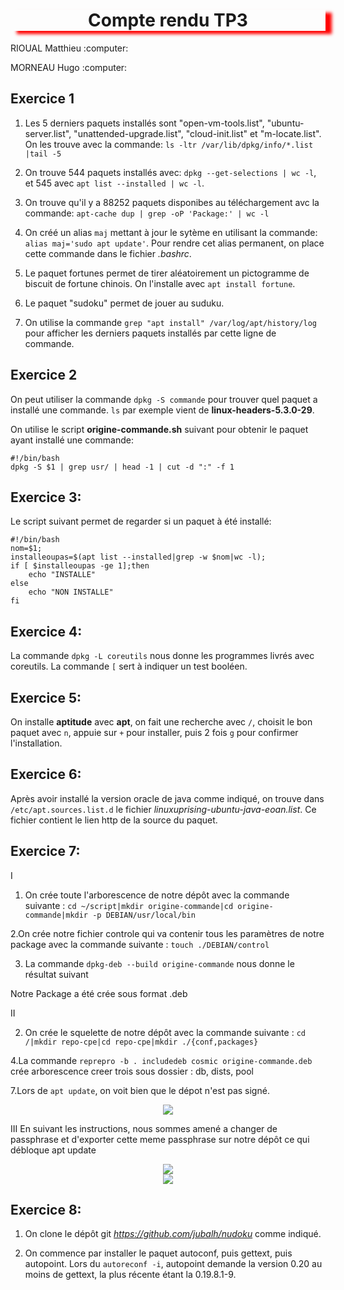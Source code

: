 <h1 align="center" style="box-shadow: 10px 5px 5px red">Compte rendu TP3</h1>                                   
<p>RIOUAL Matthieu :computer:</p>
<p>MORNEAU Hugo :computer:</P>

## Exercice 1

1) Les 5 derniers paquets installés sont "open-vm-tools.list", "ubuntu-server.list", "unattended-upgrade.list", "cloud-init.list" et "m-locate.list". On les trouve avec la commande: ```ls -ltr /var/lib/dpkg/info/*.list |tail -5```

2) On trouve 544 paquets installés avec: ```dpkg --get-selections | wc -l```, et 545 avec ```apt list --installed | wc -l```.

3) On trouve qu'il y a 88252 paquets disponibes au téléchargement avc la commande: ```apt-cache dup | grep -oP 'Package:' | wc -l```

4) On créé un alias ```maj``` mettant à jour le sytème en utilisant la commande: ```alias maj='sudo apt update'```. Pour rendre cet alias permanent, on place cette commande dans le fichier _.bashrc_.

5) Le paquet fortunes permet de tirer aléatoirement un pictogramme de biscuit de fortune chinois. On l'installe avec ```apt install fortune```.

6) Le paquet "sudoku" permet de jouer au suduku.

7) On utilise la commande ```grep "apt install" /var/log/apt/history/log``` pour afficher les derniers paquets installés par cette ligne de commande.
 
## Exercice 2

On peut utiliser la commande ```dpkg -S commande``` pour trouver quel paquet a installé une commande. ```ls``` par exemple vient de __linux-headers-5.3.0-29__.

On utilise le script __origine-commande.sh__ suivant pour obtenir le paquet ayant installé une commande:

```
#!/bin/bash
dpkg -S $1 | grep usr/ | head -1 | cut -d ":" -f 1
```

## Exercice 3:

Le script suivant permet de regarder si un paquet à été installé:

```
#!/bin/bash
nom=$1;
installeoupas=$(apt list --installed|grep -w $nom|wc -l);
if [ $installeoupas -ge 1];then
	echo "INSTALLE"
else
	echo "NON INSTALLE"
fi
```

## Exercice 4:

La commande ```dpkg -L coreutils``` nous donne les programmes livrés avec coreutils. La commande ```[``` sert à indiquer un test booléen.

## Exercice 5:

On installe __aptitude__ avec __apt__, on fait une recherche avec ```/```, choisit le bon paquet avec ```n```, appuie sur ```+``` pour installer, puis 2 fois ```g``` pour confirmer l'installation.

## Exercice 6:

Après avoir installé la version oracle de java comme indiqué, on trouve dans ```/etc/apt.sources.list.d``` le fichier _linuxuprising-ubuntu-java-eoan.list_. Ce fichier contient le lien http de la source du paquet.

## Exercice 7:

I
1. On crée toute l'arborescence de notre dépôt avec la commande suivante :
```cd ~/script|mkdir origine-commande|cd origine-commande|mkdir -p DEBIAN/usr/local/bin```

2.On crée notre fichier controle qui va contenir tous les paramètres de notre package avec la commande suivante :
```touch ./DEBIAN/control```

3. La commande ```dpkg-deb --build origine-commande``` nous donne le résultat suivant 

Notre Package a été crée sous format .deb

II

2. On crée le squelette de notre dépôt avec la commande suivante :
```cd /|mkdir repo-cpe|cd repo-cpe|mkdir ./{conf,packages}```

4.La commande ```reprepro -b . includedeb cosmic origine-commande.deb``` crée arborescence creer trois sous dossier : db, dists, pool

7.Lors de ```apt update```, on voit bien que le dépot n'est pas signé.
<div style="text-align:center"><img src="https://github.com/cpe-lyon/tp-3-morneau-rioual/blob/master/depotnonsigne.PNG" /></div>


III
En suivant les instructions, nous sommes amené a changer de passphrase et d'exporter cette meme passphrase sur notre dépôt ce qui débloque apt update
<div style="text-align:center"><img src="https://github.com/cpe-lyon/tp-3-morneau-rioual/blob/master/demande.PNG" /></div>

<div style="text-align:center"><img src="https://github.com/cpe-lyon/tp-3-morneau-rioual/blob/master/depotsigne.PNG" /></div>


## Exercice 8:

1) On clone le dépôt git _https://github.com/jubalh/nudoku_ comme indiqué.

2) On commence par installer le paquet autoconf, puis gettext, puis autopoint. Lors du ```autoreconf -i```, autopoint demande la version 0.20 au moins de gettext, la plus récente étant la 0.19.8.1-9.
